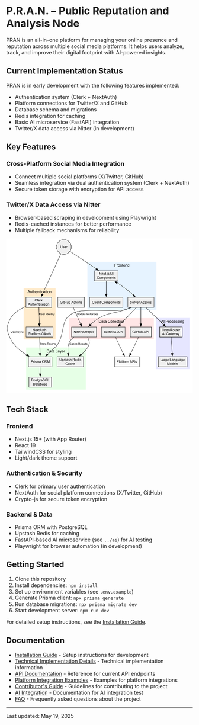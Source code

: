 # P.R.A.N. – Public Reputation and Analysis Node

PRAN is an all-in-one platform for managing your online presence and reputation across multiple social media platforms. It helps users analyze, track, and improve their digital footprint with AI-powered insights.

## Current Implementation Status

PRAN is in early development with the following features implemented:

- Authentication system (Clerk + NextAuth)
- Platform connections for Twitter/X and GitHub
- Database schema and migrations
- Redis integration for caching
 - Basic AI microservice (FastAPI) integration
- Twitter/X data access via Nitter (in development)

## Key Features

### Cross-Platform Social Media Integration
- Connect multiple social platforms (X/Twitter, GitHub)
- Seamless integration via dual authentication system (Clerk + NextAuth)
- Secure token storage with encryption for API access

### Twitter/X Data Access via Nitter
- Browser-based scraping in development using Playwright
- Redis-cached instances for better performance 
- Multiple fallback mechanisms for reliability

![Platform Architecture](/public/images/platform-architecture.png)

## Tech Stack

### Frontend
- Next.js 15+ (with App Router)
- React 19
- TailwindCSS for styling
- Light/dark theme support

### Authentication & Security
- Clerk for primary user authentication
- NextAuth for social platform connections (X/Twitter, GitHub)
- Crypto-js for secure token encryption

### Backend & Data
- Prisma ORM with PostgreSQL
- Upstash Redis for caching
 - FastAPI-based AI microservice (see `../ai`) for AI testing
- Playwright for browser automation (in development)

## Getting Started

1. Clone this repository
2. Install dependencies: `npm install`
3. Set up environment variables (see `.env.example`)
4. Generate Prisma client: `npx prisma generate`
5. Run database migrations: `npx prisma migrate dev`
6. Start development server: `npm run dev`

For detailed setup instructions, see the [Installation Guide](./docs/installation-guide.md).

## Documentation

- [Installation Guide](./docs/installation-guide.md) - Setup instructions for development
- [Technical Implementation Details](./docs/technical-details.md) - Technical implementation information
- [API Documentation](./docs/api-documentation.md) - Reference for current API endpoints
- [Platform Integration Examples](./docs/platform-integration-examples.md) - Examples for platform integrations
- [Contributor's Guide](./docs/contributors-guide.md) - Guidelines for contributing to the project
- [AI Integration](./docs/ai-integration.md) - Documentation for AI integration test
- [FAQ](./docs/faq.md) - Frequently asked questions about the project

---

Last updated: May 19, 2025

